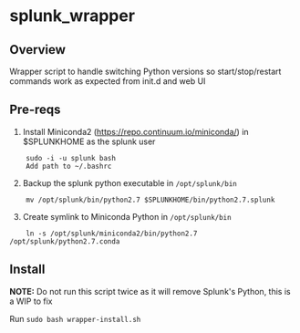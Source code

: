 # splunk_wrapper

## Overview

Wrapper script to handle switching Python versions so start/stop/restart
commands work as expected from init.d and web UI

## Pre-reqs

1. Install Miniconda2 (https://repo.continuum.io/miniconda/) in $SPLUNKHOME as the splunk user
```
    sudo -i -u splunk bash
    Add path to ~/.bashrc
```

2. Backup the splunk python executable in `/opt/splunk/bin`
```
    mv /opt/splunk/bin/python2.7 $SPLUNKHOME/bin/python2.7.splunk
```

3. Create symlink to Miniconda Python in `/opt/splunk/bin`
```
    ln -s /opt/splunk/miniconda2/bin/python2.7 /opt/splunk/python2.7.conda
```

## Install

**NOTE:** Do not run this script twice as it will remove Splunk's Python, this
is a WIP to fix

Run `sudo bash wrapper-install.sh`